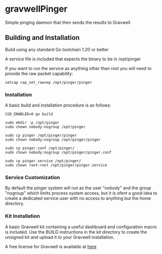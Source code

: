 # gravwellPinger
Simple pinging daemon that then sends the results to Gravwell

## Building and Installation
Build using any standard Go toolchain 1.20 or better

A service file is included that expects the binary to be in /opt/pinger

If you want to run the service as anything other than root you will need to provide the raw packet capability:

```
setcap cap_net_raw+ep /opt/pinger/pinger
```


### Installation

A basic build and installation procedure is as follows:
```
CGO_ENABLED=0 go build

sudo mkdir -p /opt/pinger
sudo chown nobody:nogroup /opt/pinger

sudo cp pinger /opt/pinger/pinger
sudo chown nobody:nogroup /opt/pinger/pinger

sudo cp pinger.conf /opt/pinger/
sudo chown nobody:nogroup /opt/pinger/pinger.conf

sudo cp pinger.service /opt/pinger/
sudo chown root:root /opt/pinger/pinger.service
```

### Service Customization

By default the pinger system will run as the user "nobody" and the group "nogroup" which limits process system access, but it is ofent a good idea to create a dedicated service user with no access to anything but the home directory.

### Kit Installation

A basic Gravwell kit containing a useful dashboard and configuration macro is included.  Use the BUILD instructions in the kit directory to create the unsigned kit and upload it to your Gravwell installation.

A free license for Gravwell is available at [here](https://www.gravwell.io/community-edition)
